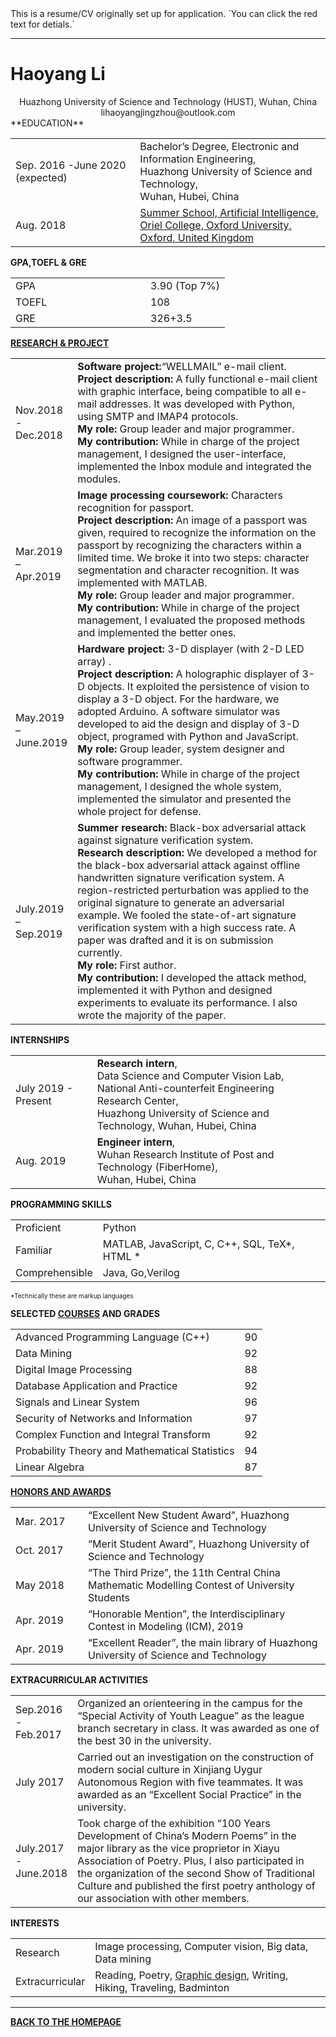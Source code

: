 <title>Haoyang Li</title>
This is a resume/CV originally set up for application. `You can click the red text for detials.`

---

# Haoyang Li

<center>Huazhong University of Science and Technology (HUST), Wuhan, China</center>
<center>lihaoyangjingzhou@outlook.com</center>
**EDUCATION**

<table align="center" border="0">
    <tr>
        <td align="left">Sep. 2016 -June 2020 (expected)</td>
        <td align="left">Bachelor’s Degree, Electronic and Information Engineering,<br>
            Huazhong University of Science and Technology,<br> Wuhan, Hubei, China</td>
    </tr>
    <tr>
        <td align="left">Aug. 2018</td>
        <td align="left"><a href="subpages/summerSchool.html">Summer School, Artificial Intelligence, <br>
            Oriel College, Oxford University, Oxford, United Kingdom</a></td>
    </tr>
</table>

**GPA,TOEFL & GRE**

<table width=400 align="center" border="0">
    <tr>
        <td align="left" width=200>GPA</td>
        <td align="left">
            <div title="Cumulative Average Grade: 88.90, Ranking: 10/140">
                3.90 (Top 7%)
            </div>
        </td>
    </tr>
    <tr>
        <td align="left">TOEFL</td>
        <td align="left">
            <div title="Reading: 30, Listening: 29, Speaking: 23, Writing: 26"> 
                108
            </div>
        </td>
    </tr>
    <tr>
        <td align="left">GRE</td>
        <td align="left">
            <div title="Verbal: 157, Quantitative: 169, Analytical Writing: 3.5">
                326+3.5
            </div>
        </td>
    </tr>
</table>

<b><a href='subpages/researchProject.html' title="Click for details">RESEARCH & PROJECT</a></b>

<table align="center" border="0">
    <tr>
        <td align="left">Nov.2018 <br>-<br>Dec.2018</td>
        <td align="left">
        <b>Software project:</b>“WELLMAIL” e-mail client. <br>
        <b>Project description:</b> A fully functional e-mail client with graphic interface, being compatible to all e-mail addresses. It was developed with Python, using SMTP and IMAP4 protocols.<br>
         <b>My role:</b> Group leader and major programmer.<br>
         <b>My contribution:</b> While in charge of the project management, I designed the user-interface, implemented the Inbox module and integrated the modules.
        </td>
    </tr>
    <tr>
        <td align="left">Mar.2019<br>–<br>Apr.2019</td>
        <td align="left"><b>Image processing coursework:</b> Characters recognition for passport.<br>
<b>Project description:</b> An image of a passport was given, required to recognize the information on the passport by recognizing the characters within a limited time. We broke it into two steps: character segmentation and character recognition. It was implemented with MATLAB.<br>
<b>My role:</b> Group leader and major programmer.<br>
<b>My contribution:</b> While in charge of the project management, I evaluated the proposed methods and implemented the better ones.
        </td>
    </tr>
    <tr>
        <td align="left">May.2019<br> –<br>June.2019</td>
        <td align="left">
        <b>Hardware project:</b> 3-D displayer (with 2-D LED array) .<br>
<b>Project description:</b> A holographic displayer of 3-D objects. It exploited the persistence of vision to display a 3-D object. For the hardware, we adopted Arduino. A software simulator was developed to aid the design and display of 3-D object, programed with Python and JavaScript.<br>
<b>My role:</b> Group leader, system designer and software programmer.<br>
<b>My contribution:</b> While in charge of the project management, I designed the whole system, implemented the simulator and presented the whole project for defense.
        </td>
    </tr>
    <tr>
        <td align="left">July.2019<br>–<br>Sep.2019</td>
        <td align="left">
        <b>Summer research:</b> Black-box adversarial attack against signature verification system.<br>
            <b>Research description:</b> We developed a method for the black-box adversarial attack against offline handwritten signature verification system. A region-restricted perturbation was applied to the original signature to generate an adversarial example. We fooled the state-of-art signature verification system with a high success rate. A paper was drafted and it is on submission currently.<br>
<b>My role:</b> First author.<br>
<b>My contribution:</b> I developed the attack method, implemented it with Python and designed experiments to evaluate its performance. I also wrote the majority of the paper.
        </td>
    </tr>
</table>

**INTERNSHIPS**

<table align="center" border="0">
    <tr>
        <td align="left">July 2019 - Present</td>
        <td align="left">
            <b>Research intern</b>, <br>
Data Science and Computer Vision Lab, <br>
            National Anti-counterfeit Engineering Research Center,<br>
            Huazhong University of Science and Technology, Wuhan, Hubei, China
        </td>
    </tr>
    <tr>
        <td align="left">Aug. 2019</td>
        <td align="left">
                <b title="About optical network and its optimization.">Engineer intern</b>,<br>
Wuhan Research Institute of Post and Technology (FiberHome),<br>
            Wuhan, Hubei, China
        </td>
    </tr>
</table>

<b>PROGRAMMING SKILLS</b>

<table width=400 align="center" border="0">
    <tr>
        <td align="left">
            <div title="Being able to create large project or implement complicated algorithms with it.">
                Proficient
            </div>
        </td>
        <td align="left">Python</td>
    </tr>
    <tr>
        <td align="left">
            <div title="Being able to create small project, implement simple algorithms with it.">
                Familiar
            </div>
        </td>
        <td align="left">MATLAB, JavaScript, C, C++, SQL, TeX*, HTML *</td>
    </tr>
    <tr>
        <td align="left">
            <div title="Being able to understand it.">
                Comprehensible
            </div>
        </td>
        <td align="left">Java, Go,Verilog</td>
    </tr>
</table>



<font size='1'>*Technically these are markup languages</font>

<b>SELECTED <a href="subpages/selectedCoursesAndGrades.html" title="Click for the transcript" >COURSES</a> AND GRADES</b>

<table align="center" border="0">
    <tr>
        <td align="left">Advanced Programming Language (C++)</td>
        <td align="left">90</td>
    </tr>
    <tr>
        <td align="left">Data Mining</td>
        <td align="left">92</td>
    </tr>
    <tr>
        <td align="left">Digital Image Processing</td>
        <td align="left">88</td>
    </tr>
    <tr>
        <td align="left">Database Application and Practice</td>
        <td align="left">92</td>
    </tr>
    <tr>
        <td align="left">Signals and Linear System</td>
        <td align="left">96</td>
    </tr>
    <tr>
        <td align="left">Security of Networks and Information</td>
        <td align="left">97</td>
    </tr>
    <tr>
        <td align="left">Complex Function and Integral Transform</td>
        <td align="left">92</td>
    </tr>
    <tr>
        <td align="left">Probability Theory and Mathematical Statistics</td>
        <td align="left">94</td>
    </tr>
    <tr>
        <td align="left">Linear Algebra</td>
        <td align="left">87</td>
    </tr>
</table>


<b><a href="subpages/honorsAndAwards.html" title="Click for details">HONORS AND AWARDS</a></b>

<table width=400 align="center" border="0">
    <tr>
        <td align="left" width=100>Mar. 2017</td>
        <td align="left">“Excellent New Student Award”, Huazhong University of Science and Technology </td>
    </tr>
    <tr>
        <td align="left">Oct. 2017</td>
        <td align="left">“Merit Student Award”, Huazhong University of Science and Technology</td>
    </tr>
    <tr>
        <td align="left">May 2018</td>
        <td align="left">“The Third Prize”, the 11th Central China Mathematic Modelling Contest of University Students</td>
    </tr>
    <tr>
        <td align="left">Apr. 2019</td>
        <td align="left">“Honorable Mention”, the Interdisciplinary Contest in Modeling (ICM), 2019</td>
    </tr>
    <tr>
        <td align="left">Apr. 2019</td>
        <td align="left">“Excellent Reader”, the main library of Huazhong University of Science and Technology</td>
    </tr>
</table>
<b>EXTRACURRICULAR ACTIVITIES</b>

<table width=400 align="center" border="0">
    <tr>
        <td align="left">Sep.2016<br>-<br>Feb.2017</td>
        <td align="left">Organized an orienteering in the campus for the “Special Activity of Youth League” as the league branch secretary in class. It was awarded as one of the best 30 in the university.
        </td>
    </tr>
    <tr>
        <td align="left">July 2017</td>
        <td align="left">Carried out an investigation on the construction of modern social culture in Xinjiang Uygur Autonomous Region with five teammates. It was awarded as an “Excellent Social Practice” in the university.</td>
    </tr>
    <tr>
        <td align="left">July.2017<br>-<br>June.2018</td>
        <td align="left">Took charge of the exhibition “100 Years Development of China’s Modern Poems” in the major library as the vice proprietor in Xiayu Association of Poetry. Plus, I also participated in the organization of the second Show of Traditional Culture and published the first poetry anthology of our association with other members. </td>
    </tr>
</table>

**INTERESTS**

<table width=400 align="center" border="0">
    <tr>
        <td align="left">Research</td>
        <td align="left">Image processing, Computer vision, Big data, Data mining</td>
    </tr>
    <tr>
        <td align="left">Extracurricular</td>
        <td align="left">Reading, Poetry, <a href="interests/graphicDesign.html" title="Click for a small gallery">Graphic design</a>, Writing, Hiking, Traveling, Badminton</td>
    </tr>
</table>

---

<b><a href="index.html">BACK TO THE HOMEPAGE</a></b>

